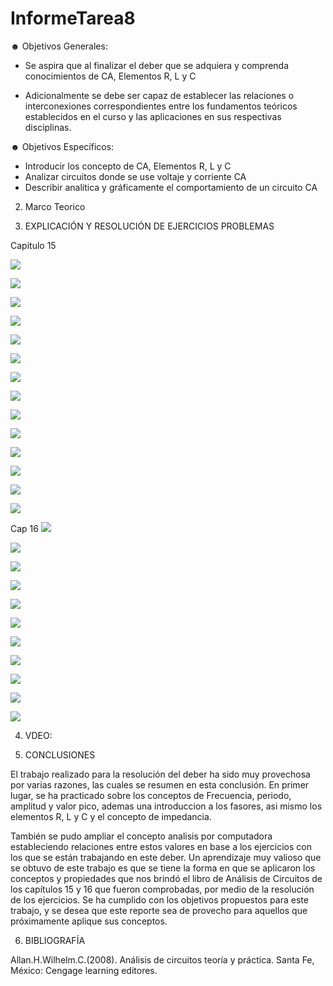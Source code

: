 # InformeTarea8

☻ Objetivos Generales:

* Se aspira que al finalizar el deber que se adquiera y comprenda conocimientos de CA, Elementos R, L y C

* Adicionalmente se debe ser capaz de establecer las relaciones o interconexiones correspondientes entre los fundamentos teóricos establecidos en el curso y las aplicaciones en sus respectivas disciplinas.



☻ Objetivos Específicos:
* Introducir los concepto de CA, Elementos R, L y C
* Analizar circuitos donde se use voltaje y corriente CA
* Describir analítica y gráficamente el comportamiento de un circuito CA

2. Marco Teorico 




3. EXPLICACIÓN Y RESOLUCIÓN DE EJERCICIOS PROBLEMAS

Capitulo 15

![](Img/deber8-1.jpg)

![](Img/deber8-2.jpg)

![](Img/deber8-3.jpg)

![](Img/deber8-4.jpg)

![](Img/deber8-5.jpg)

![](Img/deber8-6.jpg)

![](Img/deber8-7.jpg)


![](Img/57,59,61,63.PNG)

![](Img/29-33.jpg)

![](Img/35.jpg)

![](Img/39.jpg)

![](Img/47.jpg)

![](Img/49.jpg)

![](Img/51.jpg)

Cap 16
![](Img/67,2,4.PNG)

![](Img/6,8.PNG)


![](Img/12.PNG)

![](Img/1..png)

![](Img/2..png)

![](Img/3..png)

![](Img/4..png)

![](Img/5..png)

![](Img/6..png)

![](Img/7..png)

![](Img/8..png)

4. VDEO:



5. CONCLUSIONES

El trabajo realizado para la resolución del deber ha sido muy provechosa por varias razones, las cuales se resumen en esta conclusión. En primer lugar, se ha practicado sobre los conceptos de Frecuencia, periodo, amplitud y valor pico, ademas una introduccion a los fasores, asi mismo los elementos R, L y C y el concepto de impedancia.

También se pudo ampliar el concepto analisis por computadora estableciendo relaciones entre estos valores en base a los ejercicios con los que se están trabajando en este deber. Un aprendizaje muy valioso que se obtuvo de este trabajo es que se tiene la forma en que se aplicaron los conceptos y propiedades que nos brindó el libro de Análisis de Circuitos de los capítulos 15 y 16 que fueron comprobadas, por medio de la resolución de los ejercicios. Se ha cumplido con los objetivos propuestos para este trabajo, y se desea que este reporte sea de provecho para aquellos que próximamente aplique sus conceptos.

6. BIBLIOGRAFÍA

Allan.H.Wilhelm.C.(2008). Análisis de circuitos teoría y práctica. Santa Fe, México: Cengage learning editores.
